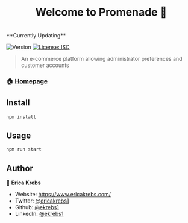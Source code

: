 <h1 align="center">Welcome to Promenade 👋</h1>
<br>**Currently Updating**<br>
<p>
  <img alt="Version" src="https://img.shields.io/badge/version-1.0.0-blue.svg?cacheSeconds=2592000" />
  <a href="#" target="_blank">
    <img alt="License: ISC" src="https://img.shields.io/badge/License-ISC-yellow.svg" />
  </a>
  
</p>

> An e-commerce platform allowing administrator preferences and customer accounts

### 🏠 [Homepage](https://promenade-21.herokuapp.com/)

## Install

```sh
npm install
```

## Usage

```sh
npm run start
```

## Author

👤 **Erica Krebs**

- Website: https://www.ericakrebs.com/
- Twitter: [@ericakrebs1](https://twitter.com/ericakrebs1)
- Github: [@ekrebs1](https://github.com/ekrebs1)
- LinkedIn: [@ekrebs1](https://linkedin.com/in/ekrebs1)
